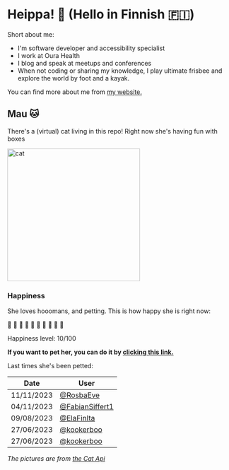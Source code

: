 # Heippa! :wave: (Hello in Finnish :finland:)

Short about me:
- I'm software developer and accessibility specialist
- I work at Oura Health
- I blog and speak at meetups and conferences
- When not coding or sharing my knowledge, I play ultimate frisbee and explore the world by foot and a kayak.

You can find more about me from [my website.](https://eevis.codes)

<!-- Cat Widget Start -->
## Mau :cat:

There's a (virtual) cat living in this repo! Right now she's having fun with boxes

<img src=https://cdn2.thecatapi.com/images/2oo.gif alt="cat" width=300 />
  
### Happiness
  She loves hooomans, and petting. This is how happy she is right now: 
  
  :sparkling_heart: :black_heart: :black_heart: :black_heart: :black_heart: :black_heart: :black_heart: :black_heart: :black_heart: :black_heart: 
  
  Happiness level: 10/100
   
  **If you want to pet her, you can do it by [clicking this link.](https://github.com/eevajonnapanula/eevajonnapanula/issues/new?title=pet-cat&body=Just+submit+the+issue+-+that%27s+all+you+have+to+do+%3Acat%3A)**
  
  Last times she's been petted: 

Date | User
------- | ---------
 11/11/2023 | [@RosbaEve](https://github.com/RosbaEve)
04/11/2023 | [@FabianSiffert1](https://github.com/FabianSiffert1)
09/08/2023 | [@ElaFinIta](https://github.com/ElaFinIta)
27/06/2023 | [@kookerboo](https://github.com/kookerboo)
27/06/2023 | [@kookerboo](https://github.com/kookerboo)
  

*The pictures are from [the Cat Api](https://thecatapi.com/)*
<!-- Cat Widget End -->
